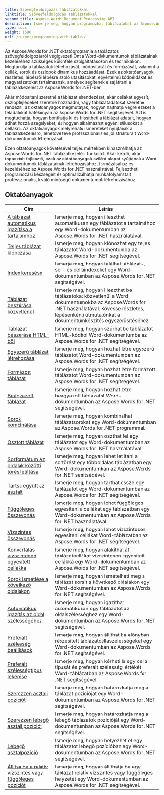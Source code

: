 ```yaml
---
title: Szövegfeldolgozás táblázatokkal
linktitle: Szövegfeldolgozás táblázatokkal
second_title: Aspose.Words Document Processing API
description: Ismerje meg, hogyan programozhat táblázatokat az Aspose.Words for .NET-ben. Ismerje meg, hogyan hozhat létre, kezelhet és formázhat táblázatokat Word-dokumentumaiban a lépésről lépésre bemutatott oktatóanyagok és C#-kódpéldák segítségével.
type: docs
weight: 1590
url: /hu/net/programming-with-tables/
---
```

Az Aspose.Words for .NET oktatóprogramja a táblázatos szövegfeldolgozásról végigvezeti Önt a Word-dokumentumok táblázatainak kezeléséhez szükséges különféle szolgáltatásokon és technikákon. Megtanulja a táblázatok létrehozását, módosítását és formázását, valamint a cellák, sorok és oszlopok dinamikus hozzáadását. Ezek az oktatóanyagok részletes, lépésről lépésre szóló utasításokat, egyértelmű kódpéldákat és magyarázatokat tartalmaznak, amelyek segítenek elsajátítani a táblázatkezelést az Aspose.Words for .NET-ben.

Akár módosítani szeretné a táblázat elrendezését, akár cellákat egyesít, oszlopfejléceket szeretne hozzáadni, vagy táblázatadatokat szeretne rendezni, az oktatóanyagok megmutatják, hogyan hajthatja végre ezeket a feladatokat hatékonyan az Aspose.Words for .NET segítségével. Azt is megtudhatja, hogyan bonthatja ki és frissítheti a táblázat adatait, hogyan adhat hozzá szegélyeket, és hogyan alkalmazhat egyéni stílusokat a cellákra. Az oktatóanyagok mélyreható ismereteket nyújtanak a táblázatkezelésről, lehetővé téve professzionális és jól strukturált Word-dokumentumok létrehozását.

Ezen oktatóanyagok követésével teljes mértékben kihasználhatja az Aspose.Words for .NET táblázatkezelési funkcióit. Akár kezdő, akár tapasztalt fejlesztő, ezek az oktatóanyagok szilárd alapot nyújtanak a Word-dokumentumok táblázatainak létrehozásához, formázásához és kezeléséhez az Aspose.Words for .NET használatával. Fejlesztheti programozási készségeit és optimalizálhatja munkafolyamatait professzionális, kiváló minőségű dokumentumok létrehozásához.

 ## Oktatóanyagok
| Cím | Leírás |
| --- | --- |
| [A táblázat automatikus igazítása a tartalomhoz](./auto-fit-table-to-contents/) | Ismerje meg, hogyan illeszthet automatikusan egy táblázatot a tartalmához egy Word-dokumentumban az Aspose.Words for .NET használatával. |
| [Teljes táblázat klónozása](./clone-complete-table/) | Ismerje meg, hogyan klónozhat egy teljes táblázatot Word-dokumentumba az Aspose.Words for .NET segítségével. |
| [Index keresése](./finding-index/) | Ismerje meg, hogyan találhat táblázat-, sor- és cellaindexeket egy Word-dokumentumban az Aspose.Words for .NET segítségével. |
| [Táblázat beszúrása közvetlenül](./insert-table-directly/) | Ismerje meg, hogyan illeszthet be táblázatokat közvetlenül a Word dokumentumokba az Aspose.Words for .NET használatával. Kövesse részletes, lépésenkénti útmutatónkat a dokumentumkészítés egyszerűsítéséhez. |
| [Táblázat beszúrása HTML-ből](./insert-table-from-html/) | Ismerje meg, hogyan szúrhat be táblázatot HTML-kódból Word-dokumentumba az Aspose.Words for .NET segítségével. |
| [Egyszerű táblázat létrehozása](./create-simple-table/) | Ismerje meg, hogyan hozhat létre egyszerű táblázatot Word-dokumentumban az Aspose.Words for .NET segítségével. |
| [Formázott táblázat](./formatted-table/) | Ismerje meg, hogyan hozhat létre formázott táblázatot Word-dokumentumban az Aspose.Words for .NET segítségével. |
| [Beágyazott táblázat](./nested-table/) | Ismerje meg, hogyan hozhat létre beágyazott táblázatot Word-dokumentumban az Aspose.Words for .NET segítségével. |
| [Sorok kombinálása](./combine-rows/) | Ismerje meg, hogyan kombinálhat táblázatsorokat egy Word-dokumentumban az Aspose.Words for .NET programmal. |
| [Osztott táblázat](./split-table/) | Ismerje meg, hogyan oszthat fel egy táblázatot egy Word-dokumentumban az Aspose.Words for .NET használatával. |
| [Sorformátum Az oldalak közötti törés letiltása](./row-format-disable-break-across-pages/) | Ismerje meg, hogyan lehet letiltani a sortörést egy többoldalas táblázatban egy Word-dokumentumban az Aspose.Words for .NET segítségével. |
| [Tartsa együtt az asztalt](./keep-table-together/) | Ismerje meg, hogyan tarthat össze egy táblázatot egy Word-dokumentumban az Aspose.Words for .NET segítségével. |
| [Függőleges összevonás](./vertical-merge/) | Ismerje meg, hogyan lehet függőleges egyesíteni a cellákat egy táblázatban egy Word-dokumentumban az Aspose.Words for .NET használatával. |
| [Vízszintes összevonás](./horizontal-merge/) | Ismerje meg, hogyan lehet vízszintesen egyesíteni cellákat Word-táblázatban az Aspose.Words for .NET segítségével. |
| [Konvertálás vízszintesen egyesített cellákká](./convert-to-horizontally-merged-cells/) | Ismerje meg, hogyan alakíthat át táblázatcellákat vízszintesen egyesített cellákká egy Word-dokumentumban az Aspose.Words for .NET segítségével. |
| [Sorok ismétlése a következő oldalakon](./repeat-rows-on-subsequent-pages/) | Ismerje meg, hogyan ismételheti meg a táblázat sorait a következő oldalakon egy Word-dokumentumban az Aspose.Words for .NET segítségével. |
| [Automatikus igazítás az oldal szélességéhez](./auto-fit-to-page-width/) | Ismerje meg, hogyan igazíthat automatikusan egy táblázatot az oldalszélességhez egy Word-dokumentumban az Aspose.Words for .NET segítségével. |
| [Preferált szélesség beállítások](./preferred-width-settings/) | Ismerje meg, hogyan állíthat be előnyben részesített táblázatcellaszélességeket egy Word-dokumentumban az Aspose.Words for .NET segítségével. |
| [Preferált szélességtípus lekérése](./retrieve-preferred-width-type/) | Ismerje meg, hogyan kérheti le egy cella típusát és preferált szélességi értékét Word-táblázatban az Aspose.Words for .NET segítségével. |
| [Szerezzen asztali pozíciót](./get-table-position/) | Ismerje meg, hogyan határozhatja meg a táblázat pozícióját egy Word-dokumentumban az Aspose.Words for .NET segítségével. |
| [Szerezzen lebegő asztali pozíciót](./get-floating-table-position/) | Ismerje meg, hogyan határozhatja meg a lebegő táblázatok pozícióját egy Word-dokumentumban az Aspose.Words for .NET segítségével. |
| [Lebegő asztalpozíció](./floating-table-position/) | Ismerje meg, hogyan helyezhet el egy táblázatot lebegő pozícióban egy Word-dokumentumban az Aspose.Words for .NET segítségével. |
| [Állítsa be a relatív vízszintes vagy függőleges pozíciót](./set-relative-horizontal-or-vertical-position/) | Ismerje meg, hogyan állíthatja be egy táblázat relatív vízszintes vagy függőleges helyzetét egy Word-dokumentumban az Aspose.Words for .NET segítségével. |